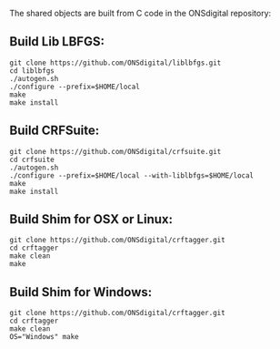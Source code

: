 The shared objects are built from C code in the ONSdigital repository:

## Build Lib LBFGS:
```
git clone https://github.com/ONSdigital/liblbfgs.git
cd liblbfgs
./autogen.sh
./configure --prefix=$HOME/local
make
make install
```
## Build CRFSuite:
```
git clone https://github.com/ONSdigital/crfsuite.git
cd crfsuite
./autogen.sh
./configure --prefix=$HOME/local --with-liblbfgs=$HOME/local
make
make install
```
## Build Shim for OSX or Linux:
```
git clone https://github.com/ONSdigital/crftagger.git
cd crftagger
make clean
make
```

## Build Shim for Windows:
```
git clone https://github.com/ONSdigital/crftagger.git
cd crftagger
make clean
OS="Windows" make
```
